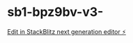 # sb1-bpz9bv-v3-

[Edit in StackBlitz next generation editor ⚡️](https://stackblitz.com/~/github.com/thomasbodewes/sb1-bpz9bv-v3-)
